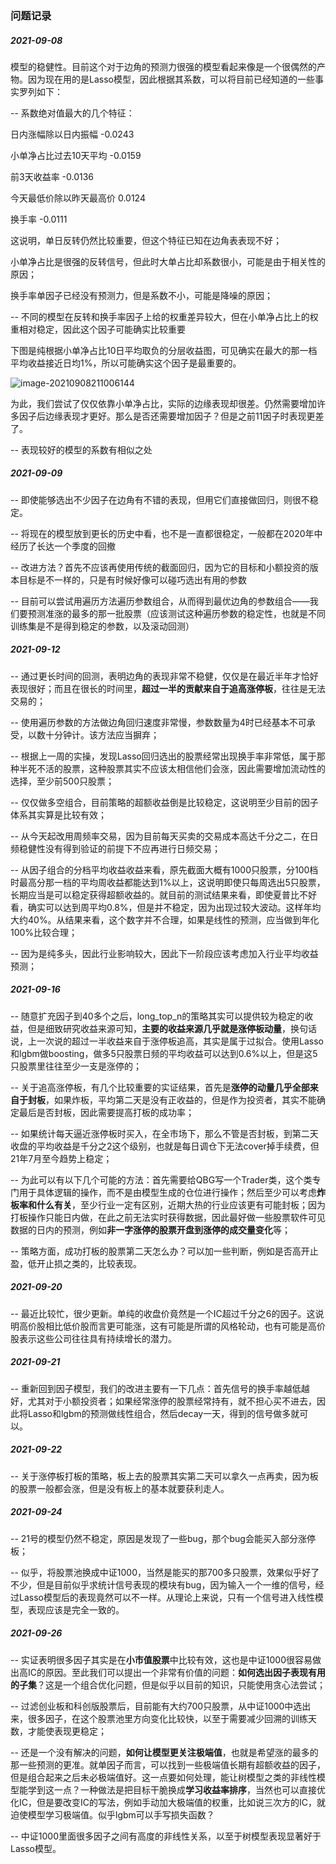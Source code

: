 ### 问题记录

##### 2021-09-08

模型的稳健性。目前这个对于边角的预测力很强的模型看起来像是一个很偶然的产物。因为现在用的是Lasso模型，因此根据其系数，可以将目前已经知道的一些事实罗列如下：

-- 系数绝对值最大的几个特征：

日内涨幅除以日内振幅 -0.0243

小单净占比过去10天平均 -0.0159

前3天收益率 -0.0136

今天最低价除以昨天最高价 0.0124

换手率 -0.0111

这说明，单日反转仍然比较重要，但这个特征已知在边角表表现不好；

小单净占比是很强的反转信号，但此时大单占比却系数很小，可能是由于相关性的原因；

换手率单因子已经没有预测力，但是系数不小，可能是降噪的原因；

-- 不同的模型在反转和换手率因子上给的权重差异较大，但在小单净占比上的权重相对稳定，因此这个因子可能确实比较重要

下图是纯根据小单净占比10日平均取负的分层收益图，可见确实在最大的那一档平均收益接近日均1%，所以可能确实这个因子是最重要的。

![image-20210908211006144](C:\Users\Administrator\AppData\Roaming\Typora\typora-user-images\image-20210908211006144.png)

为此，我们尝试了仅仅依靠小单净占比，实际的边缘表现却很差。仍然需要增加许多因子后边缘表现才更好。那么是否还需要增加因子？但是之前11因子时表现更差了。

-- 表现较好的模型的系数有相似之处

##### 2021-09-09

-- 即使能够选出不少因子在边角有不错的表现，但用它们直接做回归，则很不稳定。

-- 将现在的模型放到更长的历史中看，也不是一直都很稳定，一般都在2020年中经历了长达一个季度的回撤

-- 改进方法？首先不应该再使用传统的截面回归，因为它的目标和小额投资的版本目标是不一样的，只是有时候好像可以碰巧选出有用的参数

-- 目前可以尝试用遍历方法遍历参数组合，从而得到最优边角的参数组合——我们要预测准涨的最多的那一批股票（应该测试这种遍历参数的稳定性，也就是不同训练集是不是得到稳定的参数，以及滚动回测）

##### 2021-09-12

-- 通过更长时间的回测，表明边角的表现非常不稳健，仅仅是在最近半年才恰好表现很好；而且在很长的时间里，**超过一半的贡献来自于追高涨停板**，往往是无法交易的；

-- 使用遍历参数的方法做边角回归速度非常慢，参数数量为4时已经基本不可承受，以数十分钟计。该方法应当摒弃；

-- 根据上一周的实操，发现Lasso回归选出的股票经常出现换手率非常低，属于那种半死不活的股票，这种股票其实不应该太相信他们会涨，因此需要增加流动性的选择，至少前500只股票；

-- 仅仅做多空组合，目前策略的超额收益倒是比较稳定，这说明至少目前的因子体系其实算是比较有效；

-- 从今天起改用周频率交易，因为目前每天买卖的交易成本高达千分之二，在日频稳健性没有得到验证的前提下不应再进行日频交易；

-- 从因子组合的分档平均收益收益来看，原先截面大概有1000只股票，分100档时最高分那一档的平均周收益都能达到1%以上，这说明即使只每周选出5只股票，长期应当是可以稳定获得超额收益的。就目前的测试结果来看，即使夏普比不好看，确实可以达到周平均0.8%，但是并不稳定，因为出现过较大波动。这样年均大约40%。从结果来看，这个数字并不合理，如果是线性的预测，应当做到年化100%比较合理；

--  因为是纯多头，因此行业影响较大，因此下一阶段应该考虑加入行业平均收益预测；

##### 2021-09-16

-- 随意扩充因子到40多个之后，long_top_n的策略其实可以提供较为稳定的收益，但是细致研究收益来源可知，**主要的收益来源几乎就是涨停板动量**，换句话说，上一次说的超过一半收益来自于涨停板追高，其实是属于过拟合。使用Lasso和lgbm做boosting，做多5只股票日频的平均收益可以达到0.6%以上，但是这5只股票里往往至少一支是涨停的；

-- 关于追高涨停板，有几个比较重要的实证结果，首先是**涨停的动量几乎全部来自于封板**，如果炸板，平均第二天是没有正收益的，但是作为投资者，其实不能确定最后是否封板，因此需要提高打板的成功率；

-- 如果统计每天逼近涨停板时买入，在全市场下，那么不管是否封板，到第二天收盘的平均收益是千分之2这个级别，也就是每日调仓下无法cover掉手续费，但21年7月至今趋势上稳定；

-- 为此可以有以下几个可能的方法：首先需要给QBG写一个Trader类，这个类专门用于具体逻辑的操作，而不是由模型生成的仓位进行操作；然后至少可以考虑**炸板率和什么有关**，至少行业一定有区别，近期大热的行业应该更有可能封板；因为打板操作只能日内做，在此之前无法实时获得数据，因此最好做一些股票软件可见数据的日内的预测，例如**非一字涨停的股票开盘到涨停的成交量变化**等；

-- 策略方面，成功打板的股票第二天怎么办？可以加一些判断，例如是否高开止盈，低开止损之类的，比较表现。

##### 2021-09-20

-- 最近比较忙，很少更新。单纯的收盘价竟然是一个IC超过千分之6的因子。这说明高价股相比低价股而言更可能涨，这有可能是所谓的风格轮动，也有可能是高价股表示这些公司往往具有持续增长的潜力。

##### 2021-09-21

-- 重新回到因子模型，我们的改进主要有一下几点：首先信号的换手率越低越好，尤其对于小额投资者；如果经常涨停的股票经常持有，就不担心买不进去，因此将Lasso和lgbm的预测做线性组合，然后decay一天，得到的信号做多就可以。

##### 2021-09-22

-- 关于涨停板打板的策略，板上去的股票其实第二天可以拿久一点再卖，因为板的股票一般都会涨，但是没有板上的基本就要获利走人。

##### 2021-09-24

-- 21号的模型仍然不稳定，原因是发现了一些bug，那个bug会能买入部分涨停板；

-- 似乎，将股票池换成中证1000，当然是能买的那700多只股票，效果似乎好了不少，但是目前似乎求统计信号表现的模块有bug，因为输入一个一维的信号，经过Lasso模型后的表现竟然可以不一样。从理论上来说，只有一个信号进入线性模型，表现应该是完全一致的。

##### 2021-09-26

-- 实证表明很多因子其实是在**小市值股票**中比较有效，这也是中证1000很容易做出高IC的原因。至此我们可以提出一个非常有价值的问题：**如何选出因子表现有用的子集**？这是一个组合优化问题，但是似乎以目前的知识，只能使用贪心法尝试；

-- 过滤创业板和科创版股票后，目前能有大约700只股票，从中证1000中选出来，很多因子，在这个股票池里方向变化比较快，以至于需要减少回溯的训练天数，才能使表现更稳定；

-- 还是一个没有解决的问题，**如何让模型更关注极端值**，也就是希望涨的最多的那一些预测的更准。就单因子而言，可以找到一些极端值长期有超额收益的因子，但是组合起来之后未必极端值好。这一点要如何处理，能让树模型之类的非线性模型能学到这一点？一种做法是把目标干脆换成**学习收益率排序**，当然也可以直接优化IC，但是要改变IC的写法，例如手动加大极端值的权重，比如说三次方的IC，就迫使模型学习极端值。似乎lgbm可以手写损失函数？

-- 中证1000里面很多因子之间有高度的非线性关系，以至于树模型表现显著好于Lasso模型。

